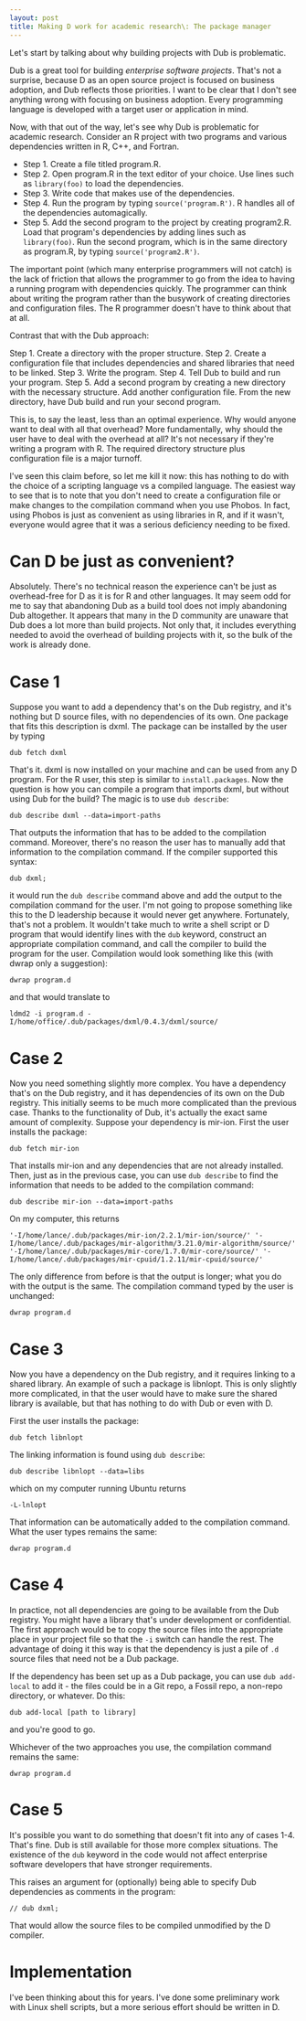 ```yaml
---
layout: post
title: Making D work for academic research\: The package manager
---
```

Let's start by talking about why building projects with Dub is problematic.

Dub is a great tool for building *enterprise software projects*. That's not a surprise, because D as an open source project is focused on business adoption, and Dub reflects those priorities. I want to be clear that I don't see anything wrong with focusing on business adoption. Every programming language is developed with a target user or application in mind.

Now, with that out of the way, let's see why Dub is problematic for academic research. Consider an R project with two programs and various dependencies written in R, C++, and Fortran.

- Step 1. Create a file titled program.R.
- Step 2. Open program.R in the text editor of your choice. Use lines such as `library(foo)` to load the dependencies.
- Step 3. Write code that makes use of the dependencies.
- Step 4. Run the program by typing `source('program.R')`. R handles all of the dependencies automagically.
- Step 5. Add the second program to the project by creating program2.R. Load that program's dependencies by adding lines such as `library(foo)`. Run the second program, which is in the same directory as program.R, by typing `source('program2.R')`.

The important point (which many enterprise programmers will not catch) is the lack of friction that allows the programmer to go from the idea to having a running program with dependencies quickly. The programmer can think about writing the program rather than the busywork of creating directories and configuration files. The R programmer doesn't have to think about that at all.

Contrast that with the Dub approach:

Step 1. Create a directory with the proper structure.
Step 2. Create a configuration file that includes dependencies and shared libraries that need to be linked.
Step 3. Write the program.
Step 4. Tell Dub to build and run your program.
Step 5. Add a second program by creating a new directory with the necessary structure. Add another configuration file. From the new directory, have Dub build and run your second program.

This is, to say the least, less than an optimal experience. Why would anyone want to deal with all that overhead? More fundamentally, why should the user have to deal with the overhead at all? It's not necessary if they're writing a program with R. The required directory structure plus configuration file is a major turnoff.

I've seen this claim before, so let me kill it now: this has nothing to do with the choice of a scripting language vs a compiled language. The easiest way to see that is to note that you don't need to create a configuration file or make changes to the compilation command when you use Phobos. In fact, using Phobos is just as convenient as using libraries in R, and if it wasn't, everyone would agree that it was a serious deficiency needing to be fixed.

# Can D be just as convenient?

Absolutely. There's no technical reason the experience can't be just as overhead-free for D as it is for R and other languages. It may seem odd for me to say that abandoning Dub as a build tool does not imply abandoning Dub altogether. It appears that many in the D community are unaware that Dub does a lot more than build projects. Not only that, it includes everything needed to avoid the overhead of building projects with it, so the bulk of the work is already done.

# Case 1

Suppose you want to add a dependency that's on the Dub registry, and it's nothing but D source files, with no dependencies of its own. One package that fits this description is dxml. The package can be installed by the user by typing

```
dub fetch dxml
```

That's it. dxml is now installed on your machine and can be used from any D program. For the R user, this step is similar to `install.packages`. Now the question is how you can compile a program that imports dxml, but without using Dub for the build? The magic is to use `dub describe`:

```
dub describe dxml --data=import-paths
```

That outputs the information that has to be added to the compilation command. Moreover, there's no reason the user has to manually add that information to the compilation command. If the compiler supported this syntax:

```
dub dxml;
```

it would run the `dub describe` command above and add the output to the compilation command for the user. I'm not going to propose something like this to the D leadership because it would never get anywhere. Fortunately, that's not a problem. It wouldn't take much to write a shell script or D program that would identify lines with the `dub` keyword, construct an appropriate compilation command, and call the compiler to build the program for the user. Compilation would look something like this (with dwrap only a suggestion):

```
dwrap program.d
```

and that would translate to

```
ldmd2 -i program.d -I/home/office/.dub/packages/dxml/0.4.3/dxml/source/
```

# Case 2

Now you need something slightly more complex. You have a dependency that's on the Dub registry, and it has dependencies of its own on the Dub registry. This initially seems to be much more complicated than the previous case. Thanks to the functionality of Dub, it's actually the exact same amount of complexity. Suppose your dependency is mir-ion. First the user installs the package:

```
dub fetch mir-ion
```

That installs mir-ion and any dependencies that are not already installed. Then, just as in the previous case, you can use `dub describe` to find the information that needs to be added to the compilation command:

```
dub describe mir-ion --data=import-paths
```

On my computer, this returns

```
'-I/home/lance/.dub/packages/mir-ion/2.2.1/mir-ion/source/' '-I/home/lance/.dub/packages/mir-algorithm/3.21.0/mir-algorithm/source/' '-I/home/lance/.dub/packages/mir-core/1.7.0/mir-core/source/' '-I/home/lance/.dub/packages/mir-cpuid/1.2.11/mir-cpuid/source/'
```
 
 The only difference from before is that the output is longer; what you do with the output is the same. The compilation command typed by the user is unchanged:
 
```
dwrap program.d
```

# Case 3 

Now you have a dependency on the Dub registry, and it requires linking to a shared library. An example of such a package is libnlopt. This is only slightly more complicated, in that the user would have to make sure the shared library is available, but that has nothing to do with Dub or even with D.

First the user installs the package:

```
dub fetch libnlopt
```

The linking information is found using `dub describe`:

```
dub describe libnlopt --data=libs
```

which on my computer running Ubuntu returns

```
-L-lnlopt
```

That information can be automatically added to the compilation command. What the user types remains the same:

```
dwrap program.d
```

# Case 4

In practice, not all dependencies are going to be available from the Dub registry. You might have a library that's under development or confidential. The first approach would be to copy the source files into the appropriate place in your project file so that the `-i` switch can handle the rest. The advantage of doing it this way is that the dependency is just a pile of `.d` source files that need not be a Dub package.

If the dependency has been set up as a Dub package, you can use `dub add-local` to add it - the files could be in a Git repo, a Fossil repo, a non-repo directory, or whatever. Do this:

```
dub add-local [path to library]
```

and you're good to go.

Whichever of the two approaches you use, the compilation command remains the same:

```
dwrap program.d
```

# Case 5

It's possible you want to do something that doesn't fit into any of cases 1-4. That's fine. Dub is still available for those more complex situations. The existence of the `dub` keyword in the code would not affect enterprise software developers that have stronger requirements.

This raises an argument for (optionally) being able to specify Dub dependencies as comments in the program:

```
// dub dxml;
```

That would allow the source files to be compiled unmodified by the D compiler.

# Implementation

I've been thinking about this for years. I've done some preliminary work with Linux shell scripts, but a more serious effort should be written in D.